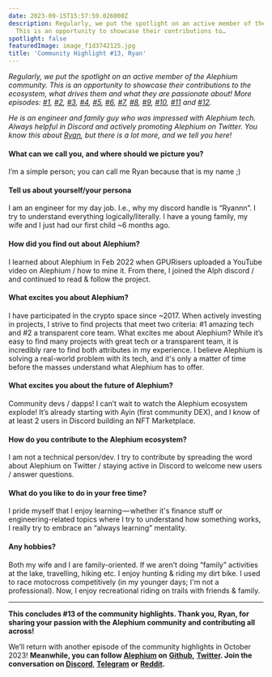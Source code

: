 ```yaml
---
date: 2023-09-15T15:57:59.026000Z
description: Regularly, we put the spotlight on an active member of the Alephium community.
  This is an opportunity to showcase their contributions to…
spotlight: false
featuredImage: image_f1d3742125.jpg
title: 'Community Highlight #13, Ryan'
---
```


_Regularly, we put the spotlight on an active member of the Alephium community. This is an opportunity to showcase their contributions to the ecosystem, what drives them and what they are passionate about! More episodes:_ <a href="https://medium.com/@alephium/community-highlight-wilhelm-k%C3%A4llstr%C3%B6m-aka-oracleuggla-81d3938c5692" ><em>#1</em></a>_,_ <a href="https://medium.com/@alephium/community-highlight-cgi-bin-c102cc106f19" ><em>#2</em></a>_,_ <a href="https://medium.com/@alephium/community-highlight-3-digdug-48a7ec868504" ><em>#3</em></a>_,_ <a href="https://medium.com/@alephium/community-highlight-4-montail-e24fd88882a0" ><em>#4</em></a>_,_ <a href="https://medium.com/@alephium/community-highlight-5-txn-71c4fd76ffe8" ><em>#5</em></a>_,_ <a href="https://medium.com/@alephium/community-highlight-6-waldi-zkit-beats-37af1f6df3b8" ><em>#6</em></a>_,_ <a href="https://medium.com/@alephium/community-highlight-7-oheka-13d8b4ae025e" ><em>#7</em></a>_,_ <a href="https://medium.com/@alephium/community-highlight-8-jorge-438510785041" ><em>#8</em></a>_,_ <a href="https://medium.com/@alephium/community-highlight-9-dzhemsh-a0a4a98a8489" ><em>#9</em></a>_,_ <a href="https://medium.com/@alephium/community-highlight-10-lx-aka-lix-fde724cf8d81" ><em>#10</em></a>_,_ <a href="https://medium.com/@alephium/community-highlight-11-dr-jekyll-165ab9a51880" ><em>#11</em></a> _and_ <a href="https://medium.com/@alephium/community-highlight-12-sam-a-k-a-energy45-610005a9219b" ><em>#12</em></a>_._

_He is an engineer and family guy who was impressed with Alephium tech. Always helpful in Discord and actively promoting Alephium on Twitter. You know this about_ <a href="https://twitter.com/RyanRit91769208" ><em>Ryan</em></a>_, but there is a lot more, and we tell you here!_

#### **What can we call you, and where should we picture you?**

I’m a simple person; you can call me Ryan because that is my name ;)

#### **Tell us about yourself/your persona**

I am an engineer for my day job. I.e., why my discord handle is “Ryannn”. I try to understand everything logically/literally. I have a young family, my wife and I just had our first child ~6 months ago.

#### **How did you find out about Alephium?**

I learned about Alephium in Feb 2022 when GPURisers uploaded a YouTube video on Alephium / how to mine it. From there, I joined the Alph discord / and continued to read & follow the project.

#### **What excites you about Alephium?**

I have participated in the crypto space since ~2017. When actively investing in projects, I strive to find projects that meet two criteria: \#1 amazing tech and \#2 a transparent core team. What excites me about Alephium? While it’s easy to find many projects with great tech or a transparent team, it is incredibly rare to find both attributes in my experience. I believe Alephium is solving a real-world problem with its tech, and it's only a matter of time before the masses understand what Alephium has to offer.

#### **What excites you about the future of Alephium?**

Community devs / dapps! I can’t wait to watch the Alephium ecosystem explode! It’s already starting with Ayin (first community DEX), and I know of at least 2 users in Discord building an NFT Marketplace.

#### **How do you contribute to the Alephium ecosystem?**

I am not a technical person/dev. I try to contribute by spreading the word about Alephium on Twitter / staying active in Discord to welcome new users / answer questions.

#### **What do you like to do in your free time?**

I pride myself that I enjoy learning — whether it's finance stuff or engineering-related topics where I try to understand how something works, I really try to embrace an “always learning” mentality.

#### **Any hobbies?**

Both my wife and I are family-oriented. If we aren’t doing “family” activities at the lake, travelling, hiking etc. I enjoy hunting & riding my dirt bike. I used to race motocross competitively (in my younger days; I'm not a professional). Now, I enjoy recreational riding on trails with friends & family.

---

**This concludes \#13 of the community highlights. Thank you, Ryan, for sharing your passion with the Alephium community and contributing all across!**

We’ll return with another episode of the community highlights in October 2023! **Meanwhile, you can follow [Alephium](/) on** <a href="https://github.com/alephium/" ><strong>Github</strong></a>**,** <a href="https://twitter.com/alephium" ><strong>Twitter</strong></a>**. Join the conversation on [Discord](/discord)**, <a href="https://t.me/alephiumgroup" ><strong>Telegram</strong></a> **or** <a href="https://www.reddit.com/r/alephium" ><strong>Reddit</strong></a>**.**
